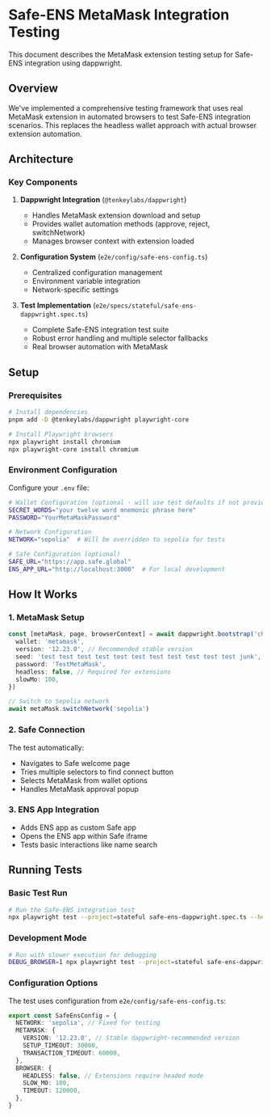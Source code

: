 # Safe-ENS MetaMask Integration Testing

This document describes the MetaMask extension testing setup for Safe-ENS integration using dappwright.

## Overview

We've implemented a comprehensive testing framework that uses real MetaMask extension in automated browsers to test Safe-ENS integration scenarios. This replaces the headless wallet approach with actual browser extension automation.

## Architecture

### Key Components

1. **Dappwright Integration** (`@tenkeylabs/dappwright`)

   - Handles MetaMask extension download and setup
   - Provides wallet automation methods (approve, reject, switchNetwork)
   - Manages browser context with extension loaded

2. **Configuration System** (`e2e/config/safe-ens-config.ts`)

   - Centralized configuration management
   - Environment variable integration
   - Network-specific settings

3. **Test Implementation** (`e2e/specs/stateful/safe-ens-dappwright.spec.ts`)
   - Complete Safe-ENS integration test suite
   - Robust error handling and multiple selector fallbacks
   - Real browser automation with MetaMask

## Setup

### Prerequisites

```bash
# Install dependencies
pnpm add -D @tenkeylabs/dappwright playwright-core

# Install Playwright browsers
npx playwright install chromium
npx playwright-core install chromium
```

### Environment Configuration

Configure your `.env` file:

```bash
# Wallet Configuration (optional - will use test defaults if not provided)
SECRET_WORDS="your twelve word mnemonic phrase here"
PASSWORD="YourMetaMaskPassword"

# Network Configuration
NETWORK="sepolia"  # Will be overridden to sepolia for tests

# Safe Configuration (optional)
SAFE_URL="https://app.safe.global"
ENS_APP_URL="http://localhost:3000"  # For local development
```

## How It Works

### 1. MetaMask Setup

```typescript
const [metaMask, page, browserContext] = await dappwright.bootstrap('chromium', {
  wallet: 'metamask',
  version: '12.23.0', // Recommended stable version
  seed: 'test test test test test test test test test test test junk',
  password: 'TestMetaMask',
  headless: false, // Required for extensions
  slowMo: 100,
})

// Switch to Sepolia network
await metaMask.switchNetwork('sepolia')
```

### 2. Safe Connection

The test automatically:

- Navigates to Safe welcome page
- Tries multiple selectors to find connect button
- Selects MetaMask from wallet options
- Handles MetaMask approval popup

### 3. ENS App Integration

- Adds ENS app as custom Safe app
- Opens the ENS app within Safe iframe
- Tests basic interactions like name search

## Running Tests

### Basic Test Run

```bash
# Run the Safe-ENS integration test
npx playwright test --project=stateful safe-ens-dappwright.spec.ts --headed
```

### Development Mode

```bash
# Run with slower execution for debugging
DEBUG_BROWSER=1 npx playwright test --project=stateful safe-ens-dappwright.spec.ts --headed --debug
```

### Configuration Options

The test uses configuration from `e2e/config/safe-ens-config.ts`:

```typescript
export const SafeEnsConfig = {
  NETWORK: 'sepolia', // Fixed for testing
  METAMASK: {
    VERSION: '12.23.0', // Stable dappwright-recommended version
    SETUP_TIMEOUT: 30000,
    TRANSACTION_TIMEOUT: 60000,
  },
  BROWSER: {
    HEADLESS: false, // Extensions require headed mode
    SLOW_MO: 100,
    TIMEOUT: 120000,
  },
}
```
